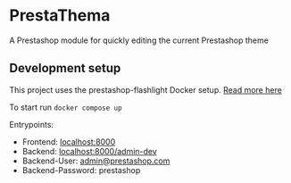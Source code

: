 # PrestaThema
A Prestashop module for quickly editing the current Prestashop theme

## Development setup
This project uses the prestashop-flashlight Docker setup. [Read more here](https://github.com/PrestaShop/prestashop-flashlight/tree/main/examples/develop-a-module)

To start run `docker compose up`

Entrypoints:
* Frontend: [localhost:8000](localhost:8000)
* Backend: [localhost:8000/admin-dev](localhost:8000/admin-dev)
* Backend-User: admin@prestashop.com
* Backend-Password: prestashop